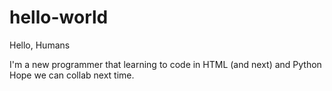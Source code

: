 # hello-world

Hello, Humans

I'm a new programmer that learning to code in HTML (and next) and Python
Hope we can collab next time.
